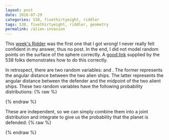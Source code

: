 ```yaml
---
layout: post
date: 2016-07-29
categories: 538, fivethirtyeight, riddler
tags: 538, fivethirtyeight, riddler, geometry
permalink: /alien-invasion
---
```

This [week's Ridder](http://fivethirtyeight.com/features/solve-the-puzzle-stop-the-alien-invasion/) was the first one that I got wrong! I never really felt confident in my answer, thus no post.  In the end, I did not model random points on the surface of the sphere correctly.  A [good link](http://mathworld.wolfram.com/SpherePointPicking.html) supplied by the 538 folks demonstrates how to do this correctly.

In retrospect, there are two random variables: <span class="inline-equation" data-expr="\phi_{1}"></span> and <span class="inline-equation" data-expr="\phi_{2}"></span>.  The former represents the angular distance between the two alien ships.  The latter represents the angular distance between the defender and the midpoint of the two alient ships.  These two random variables have the following probability distributions:
{% raw %}
<div class="equation" data-expr="f \left( \phi_{1} \right) = sin \left( 2\phi_{1} \right) \quad \forall \phi_{1} \in \left[ 0, \frac{ \pi }{2} \right]; \quad f \left( \phi_{2} \right) = \frac{1}{2} sin \left( \phi_{2} \right) \quad \forall \phi_{2} \in \left[ 0, \pi \right]"></div>
{% endraw %}

These are independent, so we can simply combine them into a joint distribution and integrate to give us the probability that the planet is defended:
{% raw %}
<div class="equation" data-expr="P \left( \phi_{2} < 20 \phi_{1} \right) = \int_{0}^{\pi} \int_{\frac{\phi_{2}}{20}}^{\frac{\pi}{2}} \frac{1}{2} sin \left( 2\phi_{1} \right) sin \left( \phi_{2} \right) \,d\phi_{1} \,d\phi_{2} = 99.3\%"></div>
{% endraw %}
